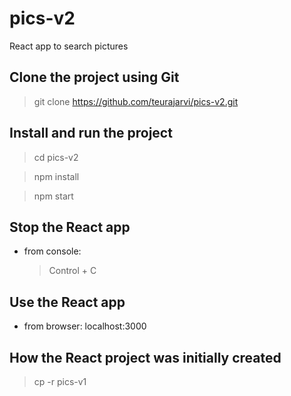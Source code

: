 # pics-v2

React app to search pictures

## Clone the project using Git

> git clone https://github.com/teurajarvi/pics-v2.git

## Install and run the project

> cd pics-v2

> npm install

> npm start

## Stop the React app

- from console:
  > Control + C

## Use the React app

- from browser: localhost:3000

## How the React project was initially created

> cp -r pics-v1
